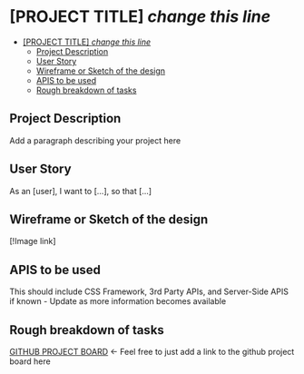 # [PROJECT TITLE] _change this line_

- [[PROJECT TITLE] _change this line_](#project-title-change-this-line)
  - [Project Description](#project-description)
  - [User Story](#user-story)
  - [Wireframe or Sketch of the design](#wireframe-or-sketch-of-the-design)
  - [APIS to be used](#apis-to-be-used)
  - [Rough breakdown of tasks](#rough-breakdown-of-tasks)

## Project Description

Add a paragraph describing your project here

## User Story

As an [user], I want to [...], so that [...]

## Wireframe or Sketch of the design

[!Image link]

## APIS to be used

This should include CSS Framework, 3rd Party APIs, and Server-Side APIS if known - Update as more information becomes available

## Rough breakdown of tasks

[GITHUB PROJECT BOARD]() <- Feel free to just add a link to the github project board here
